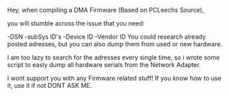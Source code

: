 Hey, when compiling a DMA Firmware (Based on PCLeechs Source),

you will stumble across the issue that you need:

-DSN
-subSys ID's
-Device ID
-Vendor ID
​You could research already posted adresses, but you can also dump them from used or new hardware.

I am too lazy to search for the adresses every single time, so i wrote some script to easly dump all hardware serials from the Network Adapter.



I wont support you with any Firmware related stuff!
If you know how to use it, use it if not DONT ASK ME.




